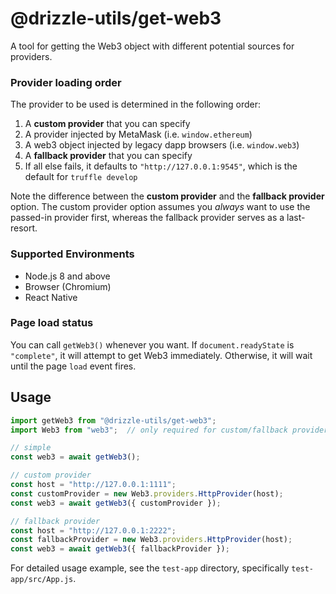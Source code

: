 # @drizzle-utils/get-web3

A tool for getting the Web3 object with different potential sources for providers.

### Provider loading order

The provider to be used is determined in the following order:

1. A **custom provider** that you can specify
2. A provider injected by MetaMask (i.e. `window.ethereum`)
3. A web3 object injected by legacy dapp browsers (i.e. `window.web3`)
4. A **fallback provider** that you can specify
5. If all else fails, it defaults to `"http://127.0.0.1:9545"`, which is the default for `truffle develop`

Note the difference between the **custom provider** and the **fallback provider** option. The custom provider option assumes you _always_ want to use the passed-in provider first, whereas the fallback provider serves as a last-resort.

### Supported Environments

- Node.js 8 and above
- Browser (Chromium)
- React Native

### Page load status

You can call `getWeb3()` whenever you want. If `document.readyState` is `"complete"`, it will attempt to get Web3 immediately. Otherwise, it will wait until the page `load` event fires.

## Usage

```js
import getWeb3 from "@drizzle-utils/get-web3";
import Web3 from "web3";  // only required for custom/fallback provider option

// simple
const web3 = await getWeb3();

// custom provider
const host = "http://127.0.0.1:1111";
const customProvider = new Web3.providers.HttpProvider(host);
const web3 = await getWeb3({ customProvider });

// fallback provider
const host = "http://127.0.0.1:2222";
const fallbackProvider = new Web3.providers.HttpProvider(host);
const web3 = await getWeb3({ fallbackProvider });
```

For detailed usage example, see the `test-app` directory, specifically `test-app/src/App.js`.